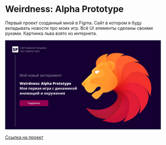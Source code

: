 <h1 align="left">Weirdness: Alpha Prototype</h1>

<p>
   Первый проект созданный мной в Figma. Сайт в котором я буду вкладывать новости про моих игр. Всё UI элементы сделаны своими руками. Картинка льва взято из интернета.
</p>

![WAP](WAP.png)

[Ссылка на проект](https://www.figma.com/file/OigQstcLxPEWFy59pxnb2Z/Untitled?t=iaKAsy0ViimMHW9d-1)

